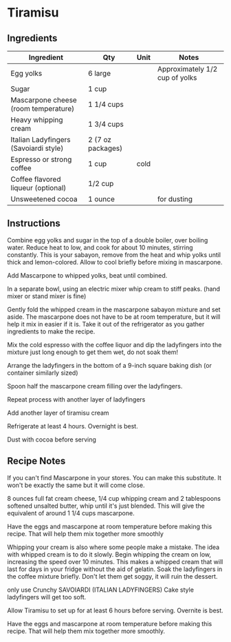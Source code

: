 # Tiramisu

## Ingredients
| Ingredient                            | Qty         | Unit        | Notes                               |
|---------------------------------------|-------------|-------------|-------------------------------------|
| Egg yolks                             | 6 large     |             | Approximately 1/2 cup of yolks     |
| Sugar                                 | 1 cup       |             |                                     |
| Mascarpone cheese (room temperature)   | 1 1/4 cups  |             |                                     |
| Heavy whipping cream                   | 1 3/4 cups  |             |                                     |
| Italian Ladyfingers (Savoiardi style)  | 2 (7 oz packages) |       |                                     |
| Espresso or strong coffee              | 1 cup       | cold        |                                     |
| Coffee flavored liqueur (optional)     | 1/2 cup     |             |                                     |
| Unsweetened cocoa                      | 1 ounce     |             | for dusting                         |
                                                                                   

## Instructions

Combine egg yolks and sugar in the top of a double boiler,
over boiling water. Reduce heat to low, and cook for about 10
minutes, stirring constantly. This is your sabayon, remove
from the heat and whip yolks until thick and lemon-colored.
Allow to cool briefly before mixing in mascarpone.

Add Mascarpone to whipped yolks, beat until combined.

In a separate bowl, using an electric mixer whip cream to stiff
peaks. (hand mixer or stand mixer is fine)

Gently fold the whipped cream in the mascarpone sabayon
mixture and set aside. The mascarpone does not have to be at
room temperature, but it will help it mix in easier if it is. Take
it out of the refrigerator as you gather ingredients to make the
recipe.

Mix the cold espresso with the coffee liquor and dip the
ladyfingers into the mixture just long enough to get them wet,
do not soak them!

Arrange the ladyfingers in the bottom of a 9-inch square
baking dish (or container similarly sized)

Spoon half the mascarpone cream filling over the ladyfingers.

Repeat process with another layer of ladyfingers

Add another layer of tiramisu cream

Refrigerate at least 4 hours. Overnight is best.

Dust with cocoa before serving


## Recipe Notes
If you can't find Mascarpone in your stores. You can make
this substitute. It won't be exactly the same but it will come
close.

8 ounces full fat cream cheese, 1/4 cup whipping cream and 2
tablespoons softened unsalted butter, whip until it's just blended.
This will give the equivalent of around 1 1/4 cups mascarpone.

Have the eggs and mascarpone at room temperature before
making this recipe. That will help them mix together more
smoothly

Whipping your cream is also where some people make a
mistake. The idea with whipped cream is to do it slowly. Begin
whipping the cream on low, increasing the speed over 10
minutes. This makes a whipped cream that will last for days in
your fridge without the aid of gelatin.
Soak the ladyfingers in the coffee mixture briefly. Don't let them
get soggy, it will ruin the dessert.

only use Crunchy SAVOIARDI (ITALIAN LADYFINGERS) Cake
style ladyfingers will get too soft.

Allow Tiramisu to set up for at least 6 hours before serving.
Overnite is best.

Have the eggs and mascarpone at room temperature before
making this recipe. That will help them mix together more
smoothly.